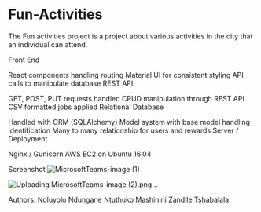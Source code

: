 # Fun-Activities
The Fun activities project is a project about various activities in the city that an individual can attend. 

Front End

React components handling routing
Material UI for consistent styling
API calls to manipulate database
REST API

GET, POST, PUT requests handled
CRUD manipulation through REST API
CSV formatted jobs applied
Relational Database

Handled with ORM (SQLAlchemy)
Model system with base model handling identification
Many to many relationship for users and rewards
Server / Deployment

Nginx / Gunicorn
AWS EC2 on Ubuntu 16.04

Screenshot
![MicrosoftTeams-image (1)](https://user-images.githubusercontent.com/64075295/199495638-c2ccacdc-42a7-4cf7-b947-8f2c144bdefa.png)

![Uploading MicrosoftTeams-image (2).png…]()


Authors:
Noluyolo Ndungane 
Ntuthuko Mashinini
Zandile Tshabalala
